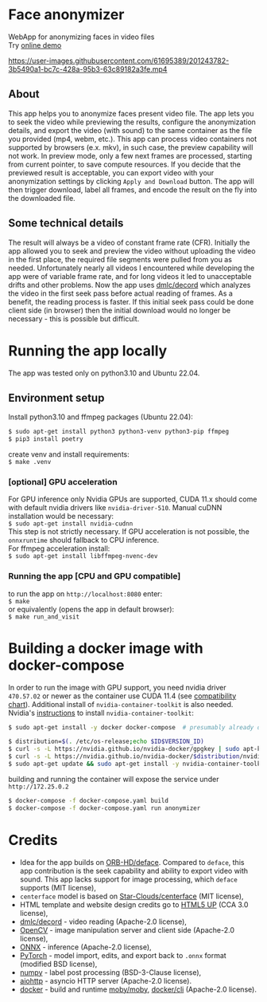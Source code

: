 # Face anonymizer
WebApp for anonymizing faces in video files  
Try [online demo](https://ojqbo.website?ref=repository)

https://user-images.githubusercontent.com/61695389/201243782-3b5490a1-bc7c-428a-95b3-63c89182a3fe.mp4

## About
This app helps you to anonymize faces present video file. The app lets you to seek the video while previewing the results, configure the anonymization details, and export the video (with sound) to the same container as the file you provided (mp4, webm, etc.). This app can process video containers not supported by browsers (e.x. mkv), in such case, the preview capability will not work.
In preview mode, only a few next frames are processed, starting from current pointer, to save compute resources. If you decide that the previewed result is acceptable, you can export video with your anonymization settings by clicking `Apply and Download` button. The app will then trigger download, label all frames, and encode the result on the fly into the downloaded file. 

## Some technical details
The result will always be a video of constant frame rate (CFR). 
Initially the app allowed you to seek and preview the video without uploading the video in the first place, the required file segments were pulled from you as needed. Unfortunately nearly all videos I encountered while developing the app were of variable frame rate, and for long videos it led to unacceptable drifts and other problems.
Now the app uses [dmlc/decord](https://github.com/dmlc/decord) which analyzes the video in the first seek pass before actual reading of frames. As a benefit, the reading process is faster. If this initial seek pass could be done client side (in browser) then the initial download would no longer be necessary - this is possible but difficult.

# Running the app locally
The app was tested only on python3.10 and Ubuntu 22.04.
## Environment setup
Install python3.10 and ffmpeg packages (Ubuntu 22.04):  
```bash
$ sudo apt-get install python3 python3-venv python3-pip ffmpeg
$ pip3 install poetry
```  
create venv and install requirements:  
`$ make .venv`
### [optional] GPU acceleration
For GPU inference only Nvidia GPUs are supported, CUDA 11.x should come with default nvidia drivers like `nvidia-driver-510`. Manual cuDNN installation would be necessary:  
`$ sudo apt-get install nvidia-cudnn`  
This step is not strictly necessary. If GPU acceleration is not possible, the `onnxruntime` should fallback to CPU inference.  
For ffmpeg acceleration install:  
`$ sudo apt-get install libffmpeg-nvenc-dev`  
### Running the app [CPU and GPU compatible]
to run the app on `http://localhost:8080` enter:  
`$ make`  
or equivalently (opens the app in default browser):  
`$ make run_and_visit`  
# Building a docker image with docker-compose
In order to run the image with GPU support, you need nvidia driver `470.57.02` or newer as the container use CUDA 11.4 (see [compatibility chart](https://docs.nvidia.com/deploy/cuda-compatibility/index.html#use-the-right-compat-package)). Additional install of `nvidia-container-toolkit` is also needed.
Nvidia's [instructions](https://docs.nvidia.com/ai-enterprise/deployment-guide/dg-docker.html#enabling-the-docker-repository-and-installing-the-nvidia-container-toolkit) to install `nvidia-container-toolkit`:
```bash
$ sudo apt-get install -y docker docker-compose  # presumably already done

$ distribution=$(. /etc/os-release;echo $ID$VERSION_ID)
$ curl -s -L https://nvidia.github.io/nvidia-docker/gpgkey | sudo apt-key add -
$ curl -s -L https://nvidia.github.io/nvidia-docker/$distribution/nvidia-docker.list | sudo tee /etc/apt/sources.list.d/nvidia-docker.list
$ sudo apt-get update && sudo apt-get install -y nvidia-container-toolkit
```
building and running the container will expose the service under `http://172.25.0.2`
```bash
$ docker-compose -f docker-compose.yaml build
$ docker-compose -f docker-compose.yaml run anonymizer
```
# Credits
- Idea for the app builds on [ORB-HD/deface](https://github.com/ORB-HD/deface). Compared to `deface`, this app contribution is the seek capability and ability to export video with sound. This app lacks support for image processing, which `deface` supports (MIT license),
- `centerface` model is based on [Star-Clouds/centerface](https://github.com/Star-Clouds/centerface) (MIT license),
- HTML template and website design credits go to [HTML5 UP](https://html5up.net/fractal) (CCA 3.0 license),
- [dmlc/decord](https://github.com/dmlc/decord) - video reading (Apache-2.0 license),
- [OpenCV](https://opencv.org/) - image manipulation server and client side (Apache-2.0 license),
- [ONNX](https://onnx.ai/) - inference (Apache-2.0 license),
- [PyTorch](https://pytorch.org/) - model import, edits, and export back to `.onnx` format (modified BSD license),
- [numpy](https://numpy.org) - label post processing (BSD-3-Clause license),
- [aiohttp](https://docs.aiohttp.org/en/stable/web.html) - asyncio HTTP server (Apache-2.0 license).
- [docker](https://www.docker.com/) - build and runtime [moby/moby](https://github.com/moby/moby), [docker/cli](https://github.com/docker/cli) (Apache-2.0 license).
